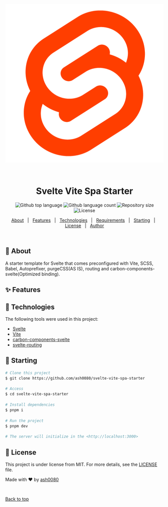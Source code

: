 <div align="center" id="top"> 
  <img src="./src/assets/svelte.png" alt="Svelte Vite Spa Starter" />

&#xa0;

  <!-- <a href="https://sveltevitespastarter.netlify.app">Demo</a> -->
</div>

<h1 align="center">Svelte Vite Spa Starter</h1>

<p align="center">
  <img alt="Github top language" src="https://img.shields.io/github/languages/top/ash0080/svelte-vite-spa-starter?color=56BEB8">

  <img alt="Github language count" src="https://img.shields.io/github/languages/count/ash0080/svelte-vite-spa-starter?color=56BEB8">

  <img alt="Repository size" src="https://img.shields.io/github/repo-size/ash0080/svelte-vite-spa-starter?color=56BEB8">

  <img alt="License" src="https://img.shields.io/github/license/ash0080/svelte-vite-spa-starter?color=56BEB8">
</p>

<!-- Status -->

<!-- <h4 align="center">
	🚧  Svelte Vite Spa Starter 🚀 Under construction...  🚧
</h4>

<hr> -->

<p align="center">
  <a href="#dart-about">About</a> &#xa0; | &#xa0; 
  <a href="#sparkles-features">Features</a> &#xa0; | &#xa0;
  <a href="#rocket-technologies">Technologies</a> &#xa0; | &#xa0;
  <a href="#white_check_mark-requirements">Requirements</a> &#xa0; | &#xa0;
  <a href="#checkered_flag-starting">Starting</a> &#xa0; | &#xa0;
  <a href="#memo-license">License</a> &#xa0; | &#xa0;
  <a href="https://github.com/ash0080" target="_blank">Author</a>
</p>

<br>

## :dart: About

A starter template for Svelte that comes preconfigured with Vite, SCSS, Babel, Autoprefixer, purgeCSS(AS IS), routing and carbon-components-svelte(Optimized binding).

## :sparkles: Features

## :rocket: Technologies

The following tools were used in this project:

- [Svelte](https://svelte.dev/)
- [Vite](https://vitejs.dev/)
- [carbon-components-svelte](https://carbon-svelte.vercel.app/)
- [svelte-routing](https://github.com/EmilTholin/svelte-routing)

## :checkered_flag: Starting

```bash
# Clone this project
$ git clone https://github.com/ash0080/svelte-vite-spa-starter

# Access
$ cd svelte-vite-spa-starter

# Install dependencies
$ pnpm i

# Run the project
$ pnpm dev

# The server will initialize in the <http://localhost:3000>
```

## :memo: License

This project is under license from MIT. For more details, see the [LICENSE](LICENSE.md) file.

Made with :heart: by <a href="https://github.com/ash0080" target="_blank">ash0080</a>

&#xa0;

<a href="#top">Back to top</a>
